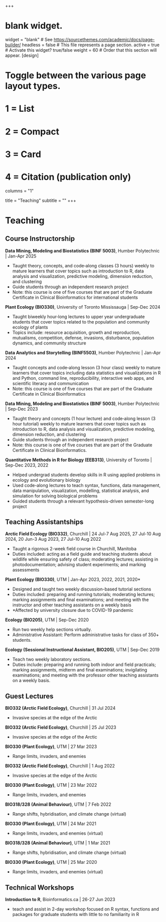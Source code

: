+++
# blank widget.
widget = "blank"  # See https://sourcethemes.com/academic/docs/page-builder/
headless = false  # This file represents a page section.
active = true  # Activate this widget? true/false
weight = 60  # Order that this section will appear.
[design]
  # Toggle between the various page layout types.
  #   1 = List
  #   2 = Compact
  #   3 = Card
  #   4 = Citation (publication only)
 columns = "1"

title = "Teaching"
subtitle = ""
+++

# Teaching

## Course Instructorship

**Data Mining, Modeling and Biostatistics (BINF 5003)**, Humber Polytechnic | Jan-Apr 2025

* Taught theory, concepts, and code‑along classes (3 hours) weekly to mature learners that cover topics such as introduction to R, data analysis and visualization, predictive modeling, dimension reduction, and clustering
* Guide students through an independent research project
* Note: this course is one of five courses that are part of the Graduate Certificate in Clinical Bioinformatics for international students

**Plant Ecology (BIO330)**, University of Toronto Mississauga | Sep-Dec 2024
* Taught biweekly hour‑long lectures to upper year undergraduate students that cover topics related to the population and community ecology of plants
* Topics include: resource acquisition, growth and reproduction, mutualisms, competition, defense, invasions, disturbance, population dynamics, and community structure

**Data Analytics and Storytelling (BINF5503)**, Humber Polytechnic | Jan-Apr 2024
* Taught concepts and code‑along lesson (3 hour class) weekly to mature learners that cover topics including data statistics and visualizations in R and Python, command line, reproducibility, interactive web apps, and scientific literacy and communication
* Note: this course is one of five courses that are part of the Graduate Certificate in Clinical Bioinformatics

**Data Mining, Modeling and Biostatistics (BINF 5003)**, Humber Polytechnic | Sep-Dec 2023

* Taught theory and concepts (1 hour lecture) and code‑along lesson (3 hour tutorial) weekly to mature learners that cover topics such as introduction to R, data analysis and visualization, predictive modeling, dimension reduction, and clustering
* Guide students through an independent research project
* Note: this course is one of five courses that are part of the Graduate Certificate in Clinical Bioinformatics.

**Quantitative Methods in R for Biology (EEB313)**, University of Toronto | Sep-Dec 2023, 2022

* Helped undergrad students develop skills in R using applied problems in ecology and evolutionary biology
* Used code-along lectures to teach syntax, functions, data management, data manipulation, visualization, modelling, statistical analysis, and simulation for solving biological problems
* Guided students through a relevant hypothesis-driven semester-long project


## Teaching Assistantships 

**Arctic Field Ecology (BIO332)**, Churchill | 24 Jul-7 Aug 2025, 27 Jul-10 Aug 2024, 20 Jun-3 Aug 2023, 27 Jul-10 Aug 2022

* Taught a rigorous 2-week field course in Churchill, Manitoba
* Duties included: acting as a field guide and teaching students about wildlife while ensuring safety of class; moderating lectures; assisting in photodocumentation; advising student experiments; and marking assessments

**Plant Ecology (BIO330)**, UTM | Jan-Apr 2023, 2022, 2021, 2020*

* Designed and taught two weekly discussion-based tutorial sections
* Duties included: preparing and running tutorials; moderating lectures; marking assignments and final examinations; and meeting with the instructor and other teaching assistants on a weekly basis
* *Affected by university closure due to COVID-19 pandemic

**Ecology (BIO205)**, UTM | Sep-Dec 2020

* Run two weekly help sections virtually.
* Administrative Assistant: Perform administrative tasks for class of 350+ students.

**Ecology (Sessional Instructional Assistant, BIO205)**, UTM | Sep-Dec 2019

* Teach two weekly laboratory sections.
* Duties include: preparing and running both indoor and field practicals; marking assignments, midterm and final examinations; invigilating examinations; and meeting with the professor other teaching assistants on a weekly basis.

## Guest Lectures

**BIO332 (Arctic Field Ecology)**, Churchill | 31 Jul 2024

* Invasive species at the edge of the Arctic

**BIO332 (Arctic Field Ecology)**, Churchill | 25 Jul 2023

* Invasive species at the edge of the Arctic

**BIO330 (Plant Ecology)**, UTM | 27 Mar 2023

* Range limits, invaders, and enemies

**BIO332 (Arctic Field Ecology)**, Churchill | 1 Aug 2022

* Invasive species at the edge of the Arctic

**BIO330 (Plant Ecology)**, UTM | 23 Mar 2022

* Range limits, invaders, and enemies

**BIO318/328 (Animal Behaviour)**, UTM | 7 Feb 2022

* Range shifts, hybridisation, and climate change (virtual)

**BIO330 (Plant Ecology)**, UTM | 24 Mar 2021

* Range limits, invaders, and enemies (virtual)

**BIO318/328 (Animal Behaviour)**, UTM | 1 Mar 2021

* Range shifts, hybridisation, and climate change (virtual)

**BIO330 (Plant Ecology)**, UTM | 25 Mar 2020

* Range limits, invaders, and enemies (virtual)


## Technical Workshops

**Introduction to R**, Bioinformatics.ca | 26-27 Jun 2023

* teach and assist in 2-day workshop focused on R syntax, functions and packages for graduate students with little to no familiarity in R

